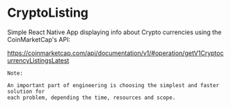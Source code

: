 # CryptoListing

Simple React Native App displaying info about Crypto currencies using the CoinMarketCap's
API:

https://coinmarketcap.com/api/documentation/v1/#operation/getV1CryptocurrencyListingsLatest

````
Note:

An important part of engineering is choosing the simplest and faster solution for
each problem, depending the time, resources and scope.